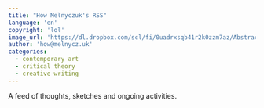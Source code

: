 ```yaml
---
title: "How Melnyczuk's RSS"
language: 'en'
copyright: 'lol'
image_url: 'https://dl.dropbox.com/scl/fi/0uadrxsqb41r2k0zzm7az/Abstract2048.jpg?rlkey=odem6lma1oqpn6oljrafoddr3'
author: 'how@melnycz.uk'
categories: 
  - contemporary art
  - critical theory
  - creative writing
---
```


A feed of thoughts, sketches and ongoing activities.
